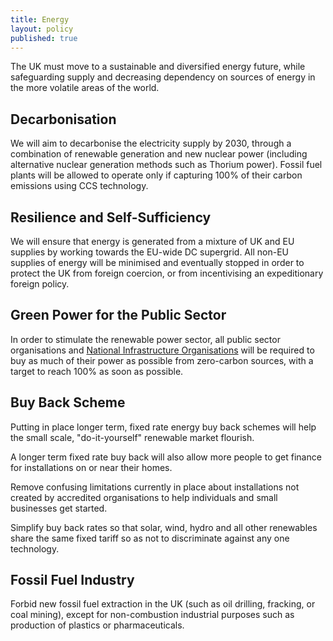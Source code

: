 ```yaml
---
title: Energy
layout: policy
published: true
---
```

The UK must move to a sustainable and diversified energy future, while safeguarding
supply and decreasing dependency on sources of energy in the more volatile areas of
the world.

## Decarbonisation

We will aim to decarbonise the electricity supply by 2030, through a combination of renewable generation and new nuclear
power (including alternative nuclear generation methods such as Thorium power). Fossil fuel plants will be allowed to operate
only if capturing 100% of their carbon emissions using CCS technology.

## Resilience and Self-Sufficiency

We will ensure that energy is generated from a mixture of UK and EU supplies by working towards the EU-wide DC supergrid. All non-EU supplies of energy will be minimised and eventually stopped in order to protect the UK from foreign coercion, or from incentivising an expeditionary foreign policy.  

## Green Power for the Public Sector

In order to stimulate the renewable power sector, all public sector organisations and [National Infrastructure Organisations](infrastructure.html) will be required to buy as much of their power as possible from zero-carbon sources, with a target to reach 100% as soon as possible.

## Buy Back Scheme

Putting in place longer term, fixed rate energy buy back schemes will help the small scale, "do-it-yourself" renewable market flourish.

A longer term fixed rate buy back will also allow more people to get finance for installations on or near their homes.

Remove confusing limitations currently in place about installations not created by accredited organisations to help individuals and small businesses get started.

Simplify buy back rates so that solar, wind, hydro and all other renewables share the same fixed tariff so as not to discriminate against any one technology.

## Fossil Fuel Industry

Forbid new fossil fuel extraction in the UK (such as oil drilling, fracking, or coal mining), except for non-combustion industrial purposes such as production of plastics or pharmaceuticals.
